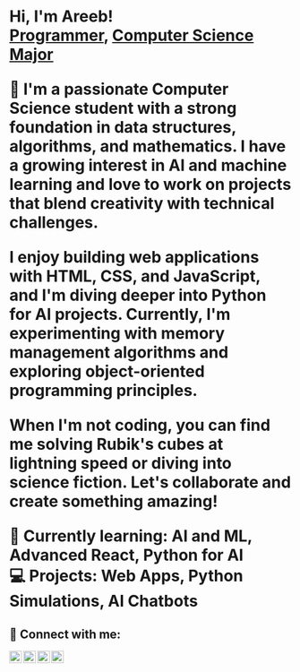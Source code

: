 <h1>Hi, I'm Areeb! <br/><a href="https://github.com/AreebEhsan">Programmer</a>, <a href="https://www.linkedin.com/in/areebehsan/">Computer Science Major</a>

👋 I'm a passionate Computer Science student with a strong foundation in data structures, algorithms, and mathematics. I have a growing interest in AI and machine learning and love to work on projects that blend creativity with technical challenges.

I enjoy building web applications with HTML, CSS, and JavaScript, and I'm diving deeper into Python for AI projects. Currently, I'm experimenting with memory management algorithms and exploring object-oriented programming principles.

When I'm not coding, you can find me solving Rubik's cubes at lightning speed or diving into science fiction. Let's collaborate and create something amazing!

🌱 Currently learning: AI and ML, Advanced React, Python for AI  
💻 Projects: Web Apps, Python Simulations, AI Chatbots

<h2> 🤳 Connect with me:</h2>

<a href="https://discordapp.com/users/598078663266926612" target="_blank">
    <img align="left" alt="Æ#3660 | Discord" width="22px" src="https://cdn.jsdelivr.net/npm/simple-icons@v3/icons/discord.svg" />
</a>

<img align="left" alt="Areeb Ehsan | Twitter" width="22px" src="https://cdn.jsdelivr.net/npm/simple-icons@v3/icons/twitter.svg" />
<a href="https://www.linkedin.com/in/areebehsan/" target="_blank">
    <img align="left" alt="Areeb Ehsan | LinkedIn" width="22px" src="https://cdn.jsdelivr.net/npm/simple-icons@v3/icons/linkedin.svg" />
</a>
<img align="left" alt="Areeb Ehsan | Instagram" width="22px" src="https://cdn.jsdelivr.net/npm/simple-icons@v3/icons/instagram.svg" />

[twitter]:https://twitter.com/ae_areeb

[linkedin]: https://www.linkedin.com/in/areebehsan/
